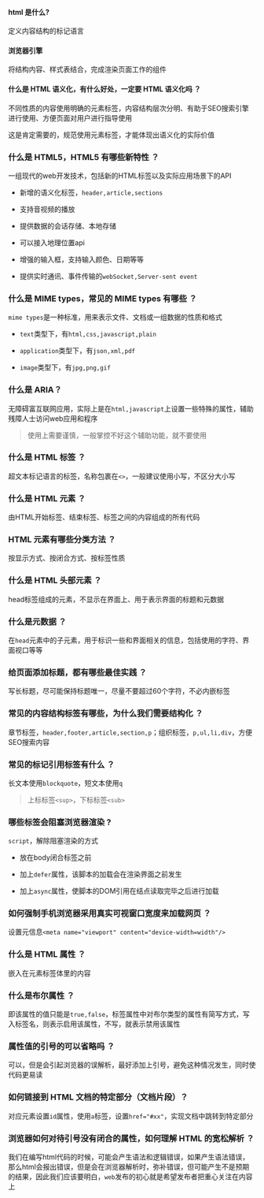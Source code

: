 #### html 是什么?

定义内容结构的标记语言

#### 浏览器引擎

将结构内容、样式表结合，完成渲染页面工作的组件

#### 什么是 HTML 语义化，有什么好处，一定要 HTML 语义化吗 ？

不同性质的内容使用明确的元素标签，内容结构层次分明、有助于SEO搜索引擎进行使用、方便页面对用户进行指导使用

这是肯定需要的，规范使用元素标签，才能体现出语义化的实际价值

### 什么是 HTML5，HTML5 有哪些新特性 ？

一组现代的web开发技术，包括新的HTML标签以及实际应用场景下的API

- 新增的语义化标签，`header,article,sections`

- 支持音视频的播放

- 提供数据的会话存储、本地存储

- 可以接入地理位置api

- 增强的输入框，支持输入颜色、日期等等

- 提供实时通讯、事件传输的`webSocket,Server-sent event`

### 什么是 MIME types，常见的 MIME types 有哪些 ？

`mime types`是一种标准，用来表示文件、文档或一组数据的性质和格式

- `text`类型下，有`html,css,javascript,plain`

- `application`类型下，有`json,xml,pdf`

- `image`类型下，有`jpg,png,gif`

### 什么是 ARIA？

无障碍富互联网应用，实际上是在`html,javascript`上设置一些特殊的属性，辅助残障人士访问web应用和程序

> 使用上需要谨慎，一般掌控不好这个辅助功能，就不要使用

### 什么是 HTML 标签 ？

超文本标记语言的标签，名称包裹在`<>`，一般建议使用小写，不区分大小写

### 什么是 HTML 元素 ？

由HTML开始标签、结束标签、标签之间的内容组成的所有代码

### HTML 元素有哪些分类方法 ？

按显示方式、按闭合方式、按标签性质

### 什么是 HTML 头部元素 ？

head标签组成的元素，不显示在界面上、用于表示界面的标题和元数据

### 什么是元数据 ？

在`head`元素中的子元素，用于标识一些和界面相关的信息，包括使用的字符、界面视口等等

### 给页面添加标题，都有哪些最佳实践 ？

写长标题，尽可能保持标题唯一，尽量不要超过60个字符，不必内嵌标签

### 常见的内容结构标签有哪些，为什么我们需要结构化 ？

章节标签，`header,footer,article,section,p`；组织标签，`p,ul,li,div`，方便SEO搜索内容

### 常见的标记引用标签有什么 ？

长文本使用`blockquote`，短文本使用`q`

> 上标标签`<sup>`，下标标签`<sub>`

### 哪些标签会阻塞浏览器渲染 ?

`script`，解除阻塞渲染的方式

- 放在body闭合标签之前

- 加上`defer`属性，该脚本的加载会在渲染界面之前发生

- 加上`async`属性，使脚本的DOM引用在结点读取完毕之后进行加载

### 如何强制手机浏览器采用真实可视窗口宽度来加载网页 ？

设置元信息`<meta name="viewport" content="device-width=width"/>`

### 什么是 HTML 属性 ？

嵌入在元素标签体里的内容

### 什么是布尔属性 ？

即该属性的值只能是`true,false`，标签属性中对布尔类型的属性有简写方式，写入标签名，则表示启用该属性，不写，就表示禁用该属性

### 属性值的引号的可以省略吗 ？

可以，但是会引起浏览器的误解析，最好添加上引号，避免这种情况发生，同时使代码更易读

### 如何链接到 HTML 文档的特定部分（文档片段）？

对应元素设置`id`属性，使用`a`标签，设置`href="#xx"`，实现文档中跳转到特定部分

### 浏览器如何对待引号没有闭合的属性，如何理解 HTML 的宽松解析 ？

我们在编写html代码的时候，可能会产生语法和逻辑错误，如果产生语法错误，那么html会报出错误，但是会在浏览器解析时，弥补错误，但可能产生不是预期的结果，因此我们应该要明白，`web`发布的初心就是希望发布者把重心关注在内容上
